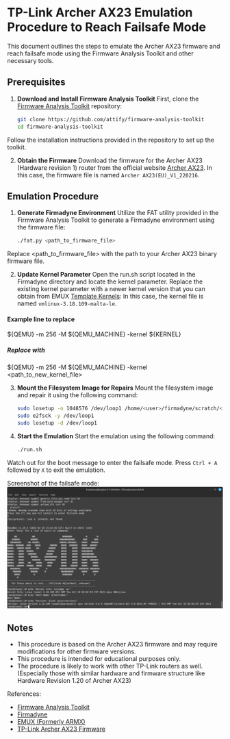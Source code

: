 # TP-Link Archer AX23 Emulation Procedure to Reach Failsafe Mode

This document outlines the steps to emulate the Archer AX23 firmware and reach failsafe mode using the Firmware Analysis Toolkit and other necessary tools.

## Prerequisites

1. **Download and Install Firmware Analysis Toolkit**
    First, clone the [Firmware Analysis Toolkit](https://github.com/attify/firmware-analysis-toolkit) repository:

    ```bash
    git clone https://github.com/attify/firmware-analysis-toolkit
    cd firmware-analysis-toolkit

Follow the installation instructions provided in the repository to set up the toolkit.

2. **Obtain the Firmware**
   Download the firmware for the Archer AX23 (Hardware revision 1) router from the official website [Archer AX23](https://www.tp-link.com/en/support/download/archer-ax23/v1/#Firmware).
   In this case, the firmware file is named `Archer AX23(EU)_V1_220216`.

## Emulation Procedure

1. **Generate Firmadyne Environment**
    Utilize the FAT utility provided in the Firmware Analysis Toolkit to generate a Firmadyne environment using the firmware file:

    ```bash
    ./fat.py <path_to_firmware_file>

Replace <path_to_firmware_file> with the path to your Archer AX23 binary firmware file.

2. **Update Kernel Parameter**
    Open the run.sh script located in the Firmadyne directory and locate the kernel parameter.
    Replace the existing kernel parameter with a newer kernel version that you can obtain from EMUX [Template Kernels](https://github.com/therealsaumil/emux/blob/master/files/emux/template/kernel/):
    In this case, the kernel file is named `vmlinux-3.18.109-malta-le`.

#### Example line to replace
  ${QEMU} -m 256 -M ${QEMU_MACHINE} -kernel ${KERNEL}

##### Replace with
  ${QEMU} -m 256 -M ${QEMU_MACHINE} -kernel <path_to_new_kernel_file>

3.  **Mount the Filesystem Image for Repairs**
    Mount the filesystem image and repair it using the following command:

      ```bash
      sudo losetup -o 1048576 /dev/loop1 /home/<user>/firmadyne/scratch/<image_id>/image.raw
      sudo e2fsck -y /dev/loop1
      sudo losetup -d /dev/loop1

4. **Start the Emulation**
    Start the emulation using the following command:

    ```bash
    ./run.sh

Watch out for the boot message to enter the failsafe mode.
Press `Ctrl + A` followed by `X` to exit the emulation.

Screenshot of the failsafe mode:
![Alt text](screenshots/failsafemode.png)

## Notes
- This procedure is based on the Archer AX23 firmware and may require modifications for other firmware versions.
- This procedure is intended for educational purposes only.
- The procedure is likely to work with other TP-Link routers as well. (Especially those with similar hardware and firmware structure like Hardware Revision 1.20 of Archer AX23)

References:
- [Firmware Analysis Toolkit](https://github.com/attify/firmware-analysis-toolkit)
- [Firmadyne](https://github.com/firmadyne/firmadyne)
- [EMUX (Formerly ARMX)](https://github.com/therealsaumil/emux)
- [TP-Link Archer AX23 Firmware](https://www.tp-link.com/us/support/download/archer-ax23/#Firmware)
